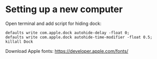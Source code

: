# Setting up a new computer

Open terminal and add script for hiding dock:

```
defaults write com.apple.dock autohide-delay -float 0;
defaults write com.apple.dock autohide-time-modifier -float 0.5;
killall Dock
```

Download Apple fonts: https://developer.apple.com/fonts/
